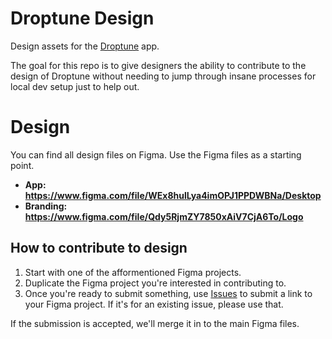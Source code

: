 # Droptune Design
Design assets for the [Droptune](https://github.com/Shpigford/droptune) app.

The goal for this repo is to give designers the ability to contribute to the design of Droptune without needing to jump through insane processes for local dev setup just to help out.

# Design
You can find all design files on Figma. Use the Figma files as a starting point.

* **App: https://www.figma.com/file/WEx8hulLya4imOPJ1PPDWBNa/Desktop**
* **Branding: https://www.figma.com/file/Qdy5RjmZY7850xAiV7CjA6To/Logo**

## How to contribute to design

1. Start with one of the afformentioned Figma projects.
2. Duplicate the Figma project you're interested in contributing to.
3. Once you're ready to submit something, use [Issues](https://github.com/Shpigford/droptune-design/issues) to submit a link to your Figma project. If it's for an existing issue, please use that.

If the submission is accepted, we'll merge it in to the main Figma files.
